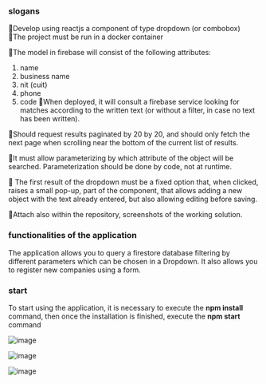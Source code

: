 ### slogans

🔴Develop using reactjs a component of type dropdown (or combobox)
🔴The project must be run in a docker container

🔴The model in firebase will consist of the following attributes:
1. name
2. business name
3. nit (cuit)
4. phone
5. code
🔴When deployed, it will consult a firebase service looking for matches according to the written text (or without a filter, in case no text has been written).

🔴Should request results paginated by 20 by 20, and should only fetch the next page when scrolling near the bottom of the current list of results.


🔴It must allow parameterizing by which attribute of the object will be searched. Parameterization should be done by code, not at runtime.

🔴 The first result of the dropdown must be a fixed option that, when clicked, raises a small pop-up, part of the component, that allows adding a new object with the text already entered, but also allowing editing before saving.

🔴Attach also within the repository, screenshots of the working solution.


### functionalities of the application

The application allows you to query a firestore database filtering by different parameters which can be chosen in a Dropdown.
It also allows you to register new companies using a form.

### start

To start using the application, it is necessary to execute the **npm install** command, then once the installation is finished, execute the **npm start** command


![image](https://user-images.githubusercontent.com/95228414/207965374-a30d5c4a-1c31-4044-8674-4048289feabd.png)

![image](https://user-images.githubusercontent.com/95228414/207965529-320e68a4-92b1-4c87-88df-86ab9c3da95f.png)

![image](https://user-images.githubusercontent.com/95228414/207965629-9a97ef23-8a91-4191-a6d7-d4fe180013b3.png)









